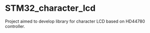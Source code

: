 # STM32_character_lcd
Project aimed to develop library for character LCD based on HD44780 controller.
